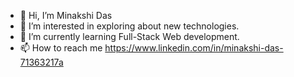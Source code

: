 - 👋 Hi, I’m Minakshi  Das
- 👀 I’m interested in exploring  about new technologies. 
- 🌱 I’m currently learning Full-Stack Web development.
- 📫 How to reach me https://www.linkedin.com/in/minakshi-das-71363217a

<!---
minakshidast/minakshidast is a ✨ special ✨ repository because its `README.md` (this file) appears on your GitHub profile.
You can click the Preview link to take a look at your changes.
--->
